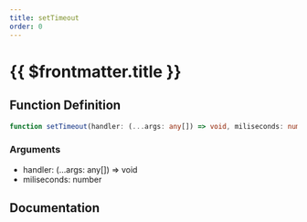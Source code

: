 ```yaml
---
title: setTimeout
order: 0
---
```


# {{ $frontmatter.title }}

## Function Definition

```ts
function setTimeout(handler: (...args: any[]) => void, miliseconds: number): number;
```

### Arguments

* handler: (...args: any[]) => void
* miliseconds: number

## Documentation

<!--@include: ./parts/setTimeout.md-->
